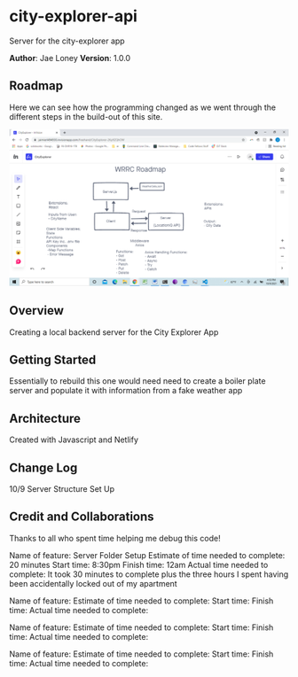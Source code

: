 # city-explorer-api
Server for the city-explorer app

**Author**: Jae Loney
**Version**: 1.0.0 

## Roadmap
Here we can see how the programming changed as we went through the different steps in the build-out of this site. 

![WRRC Overview](data/WRRC2.png)

## Overview
Creating a local backend server for the City Explorer App

## Getting Started
Essentially to rebuild this one would need need to create a boiler plate server and populate it with information from a fake weather app

## Architecture
Created with Javascript and Netlify

## Change Log
10/9 Server Structure Set Up

## Credit and Collaborations
Thanks to all who spent time helping me debug this code!


Name of feature: Server Folder Setup
Estimate of time needed to complete: 20 minutes
Start time: 8:30pm
Finish time: 12am
Actual time needed to complete: It took 30 minutes to complete plus the three hours I spent having been accidentally  locked out of my apartment

Name of feature:
Estimate of time needed to complete: 
Start time: 
Finish time: 
Actual time needed to complete: 

Name of feature:
Estimate of time needed to complete: 
Start time: 
Finish time: 
Actual time needed to complete: 

Name of feature:
Estimate of time needed to complete: 
Start time: 
Finish time: 
Actual time needed to complete: 